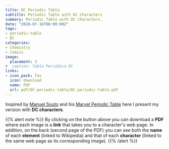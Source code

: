 ```yaml
---
title: DC Periodic Table
subtitle: Periodic Table with DC Characters
summary: Periodic Table with DC Characters.
date: "2020-07-16T00:00:00Z"
tags:
- periodic-table
- DC
categories:
- Chemistry
- Comics
image:
  placement: 3
#  caption: Tabla Periódica DC
links:
- icon_pack: fas
  icon: download
  name: PDF
  url: pdf/DC-periodic-table/DC-periodic-table.pdf
---
```


Inspired by [Manuel Souto](https://twitter.com/SoutoManel?s=20) and his [Marvel Periodic Table](https://marvelperiodictable.blogspot.com/2020/07/1.html) here I present my version with **DC characters**.

{{% alert note %}}
By clicking on the button above you can download a **PDF** where each image is a **link** that takes you to a character's web page. In addition, on the back (second page of the PDF) you can see both the **name** of each **element** (linked to Wikipedia) and that of each **character** (linked to the same web page as its corresponding image).
{{% /alert %}}